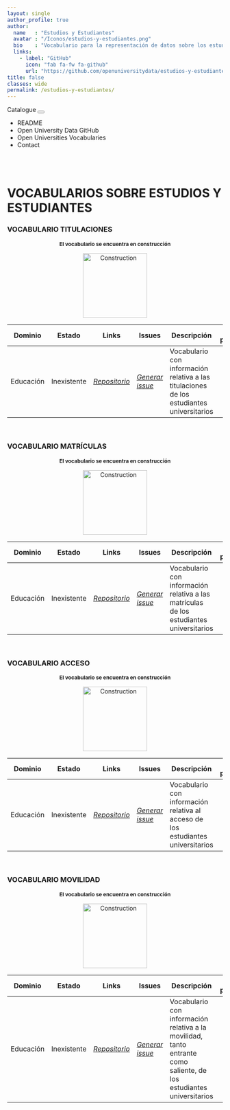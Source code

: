 ```yaml
---
layout: single
author_profile: true 
author:
  name   : "Estudios y Estudiantes"
  avatar : "/Iconos/estudios-y-estudiantes.png"
  bio    : "Vocabulario para la representación de datos sobre los estudios y los estudiantes universitarios."
  links:
    - label: "GitHub"
      icon: "fab fa-fw fa-github"
      url: "https://github.com/openuniversitydata/estudios-y-estudiantes"
title: false
classes: wide
permalink: /estudios-y-estudiantes/
---
```


<head>
	<style>	
	@media screen and (max-width: 760px) {
	td:nth-of-type(1):before { content: "Dominio"; }
	td:nth-of-type(2):before { content: "Estado"; }
	td:nth-of-type(3):before { content: "Links"; }	
	td:nth-of-type(4):before { content: "Issues"; }
	td:nth-of-type(5):before { content: "Descripción"; }	
	}
	</style>
  
<link rel="stylesheet" href="https://maxcdn.bootstrapcdn.com/bootstrap/4.5.2/css/bootstrap.min.css">
  <script src="https://ajax.googleapis.com/ajax/libs/jquery/3.5.1/jquery.min.js"></script>
  <script src="https://cdnjs.cloudflare.com/ajax/libs/popper.js/1.16.0/umd/popper.min.js"></script>
  <script src="https://maxcdn.bootstrapcdn.com/bootstrap/4.5.2/js/bootstrap.min.js"></script>
<link rel="stylesheet" href="https://maxcdn.bootstrapcdn.com/bootstrap/4.0.0/css/bootstrap.min.css" integrity="sha384-Gn5384xqQ1aoWXA+058RXPxPg6fy4IWvTNh0E263XmFcJlSAwiGgFAW/dAiS6JXm" crossorigin="anonymous">
	
<link href="/CatalogoOpenUniversityData/stylesheet.css" rel="stylesheet"/>
	  
 <div class="navMenu">   
    <nav class="navbar navbar-expand-lg navbar-light bg-light" style="border-radius: 5px;">
  <a class="navbar-brand" href="https://openuniversitydata.github.io/CatalogoOpenUniversityData/" style="text-decoration: none;">Catalogue</a>
  <button class="navbar-toggler" type="button" data-toggle="collapse" data-target="#navbarResponsive" aria-controls="navbarResponsive" aria-expanded="false" aria-label="Toggle navigation">
    <span class="navbar-toggler-icon"></span>
  </button>

  <div class="collapse navbar-collapse" id="navbarResponsive">
    <ul class="navbar-nav mr-auto">
      <li class="nav-item">
        <a class="nav-link" href="https://github.com/openuniversitydata/estudios-y-estudiantes/blob/main/README.md" target="_blank" style="text-decoration: none;">README</a>
      </li>
      <li class="nav-item">
        <a class="nav-link" href="https://github.com/openuniversitydata/" target="_blank" style="text-decoration: none;">Open University Data GitHub</a>
      </li>
      <li class="nav-item">
        <a class="nav-link" href="https://openuniversitydata.github.io/UniversidadesAbiertas/" target="_blank" style="text-decoration: none;">Open Universities Vocabularies</a>
      </li>
      <li class="nav-item">
        <a class="nav-link" href="/CatalogoOpenUniversityData/contact/" style="text-decoration: none;">Contact</a>
      </li>
    </ul>
  </div>
</nav>
<br><br>
</div>
</head>

<div id="bodyid">
  <link href="stylesheet.css" rel="stylesheet"/>
  <h1> VOCABULARIOS SOBRE ESTUDIOS Y ESTUDIANTES </h1>
</div>

<p>

</p>

<div id="bodyid">
  <link href="stylesheet.css" rel="stylesheet"/>
  <h3> VOCABULARIO TITULACIONES </h3>
</div>

<p>

</p>

<h2 float="right" align="center" style="font-size: 0.75rem;"> El vocabulario se encuentra en construcción </h2>
<p float="right" align="center">   
<img src="/CatalogoOpenUniversityData/Iconos/constrA.png" alt="Construction" width="150"/>
</p>

<table>
  <thead>
    <tr>
      <th>Dominio</th>
      <th>Estado</th>
      <th>Links</th>
      <th>Issues</th>
      <th>Descripción</th>
      <th>Fecha publicación</th>
      <th>Formatos</th>
      <th>Licencia</th>
      <th>Idiomas</th>
    </tr>
  </thead>
  <tbody>
    <tr>
      <td>Educación</td>
      <td>Inexistente</td>
      <td>
        <em>
          <a href="https://github.com/openuniversitydata/estudios-y-estudiantes/tree/main/vocab-titulaciones" target="_blank">Repositorio</a>
        </em>
      </td>
      <td>
        <em>
          <a href="https://github.com/openuniversitydata/estudios-y-estudiantes/issues" target="_blank">Generar issue</a>
        </em>
      </td>
      <td>Vocabulario con información relativa a las titulaciones de los estudiantes universitarios</td>
      <td></td>
      <td></td>
      <td></td>
      <td>es</td>
    </tr>
  </tbody>
</table>

<br>

<div id="bodyid">
  <link href="stylesheet.css" rel="stylesheet"/>
  <h3> VOCABULARIO MATRÍCULAS </h3>
</div>

<p>

</p>

<h2 float="right" align="center" style="font-size: 0.75rem;"> El vocabulario se encuentra en construcción </h2>
<p float="right" align="center">   
<img src="/CatalogoOpenUniversityData/Iconos/constrA.png" alt="Construction" width="150"/>
</p>

<table>
  <thead>
    <tr>
      <th>Dominio</th>
      <th>Estado</th>
      <th>Links</th>
      <th>Issues</th>
      <th>Descripción</th>
      <th>Fecha publicación</th>
      <th>Formatos</th>
      <th>Licencia</th>
      <th>Idiomas</th>
    </tr>
  </thead>
  <tbody>
    <tr>
      <td>Educación</td>
      <td>Inexistente</td>
      <td>
        <em>
          <a href="https://github.com/openuniversitydata/estudios-y-estudiantes/tree/main/vocab-matriculas" target="_blank">Repositorio</a>
        </em>
      </td>
      <td>
        <em>
          <a href="https://github.com/openuniversitydata/estudios-y-estudiantes/issues" target="_blank">Generar issue</a>
        </em>
      </td>
      <td>Vocabulario con información relativa a las matrículas de los estudiantes universitarios</td>
      <td></td>
      <td></td>
      <td></td>
      <td>es</td>
    </tr>
  </tbody>
</table>

<br>

<div id="bodyid">
  <link href="stylesheet.css" rel="stylesheet"/>
  <h3> VOCABULARIO ACCESO </h3>
</div>

<p>

</p>

<h2 float="right" align="center" style="font-size: 0.75rem;"> El vocabulario se encuentra en construcción </h2>
<p float="right" align="center">   
<img src="/CatalogoOpenUniversityData/Iconos/constrA.png" alt="Construction" width="150"/>
</p>

<table>
  <thead>
    <tr>
      <th>Dominio</th>
      <th>Estado</th>
      <th>Links</th>
      <th>Issues</th>
      <th>Descripción</th>
      <th>Fecha publicación</th>
      <th>Formatos</th>
      <th>Licencia</th>
      <th>Idiomas</th>
    </tr>
  </thead>
  <tbody>
    <tr>
      <td>Educación</td>
      <td>Inexistente</td>
      <td>
        <em>
          <a href="https://github.com/openuniversitydata/estudios-y-estudiantes/tree/main/vocab-acceso" target="_blank">Repositorio</a>
        </em>
      </td>
      <td>
        <em>
          <a href="https://github.com/openuniversitydata/estudios-y-estudiantes/issues" target="_blank">Generar issue</a>
        </em>
      </td>
      <td>Vocabulario con información relativa al acceso de los estudiantes universitarios</td>
      <td></td>
      <td></td>
      <td></td>
      <td>es</td>
    </tr>
  </tbody>
</table>

<br>

<div id="bodyid">
  <link href="stylesheet.css" rel="stylesheet"/>
  <h3> VOCABULARIO MOVILIDAD </h3>
</div>

<p>

</p>

<h2 float="right" align="center" style="font-size: 0.75rem;"> El vocabulario se encuentra en construcción </h2>
<p float="right" align="center">   
<img src="/CatalogoOpenUniversityData/Iconos/constrA.png" alt="Construction" width="150"/>
</p>

<table>
  <thead>
    <tr>
      <th>Dominio</th>
      <th>Estado</th>
      <th>Links</th>
      <th>Issues</th>
      <th>Descripción</th>
      <th>Fecha publicación</th>
      <th>Formatos</th>
      <th>Licencia</th>
      <th>Idiomas</th>
    </tr>
  </thead>
  <tbody>
    <tr>
      <td>Educación</td>
      <td>Inexistente</td>
      <td>
        <em>
          <a href="https://github.com/openuniversitydata/estudios-y-estudiantes/tree/main/vocab-movilidad" target="_blank">Repositorio</a>
        </em>
      </td>
      <td>
        <em>
          <a href="https://github.com/openuniversitydata/estudios-y-estudiantes/issues" target="_blank">Generar issue</a>
        </em>
      </td>
      <td>Vocabulario con información relativa a la movilidad, tanto entrante como saliente, de los estudiantes universitarios</td>
      <td></td>
      <td></td>
      <td></td>
      <td>es</td>
    </tr>
  </tbody>
</table>
